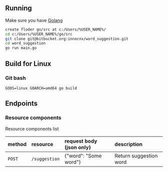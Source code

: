 ## Running

Make sure you have [Golang](https://golang.org/dl/)

```sh
create floder go/src at c:/Users/%USER_NAME%/
cd c:/Users/%USER_NAME%/go/src
git clone git@bitbucket.org:innocnx/word_suggestion.git
cd word_suggestion
go run main.go
```

## Build for Linux

### Git bash
```
GOOS=linux GOARCH=amd64 go build
```

## Endpoints

### Resource components
Resource components list 

| method    | resource                      | request body (json only)              | description                 |
|:----------|:------------------------------|:--------------------------------------|:----------------------------|
|`POST`     | `/suggestion`                 | {"word": "Some word"}                 | Return suggestion word      |